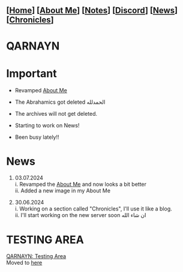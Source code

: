 <link rel="icon" href="favicon.ico">
<link rel="stylesheet" href="https://dhulqarnayn.github.io/qarnayn/index.css">

## [[Home](index.md)] [[About Me](ABOUT.md)] [[Notes](NOTES.md)] [[Discord](DISCORD.md)] [[News](news.md)] [[Chronicles](chronicles.md)]
# QARNAYN

# Important
- Revamped [About Me](ABOUT.md)
- The Abrahamics got deleted الحمدلله
- The archives will not get deleted.

- Starting to work on News!
- Been busy lately!!

# News
1. 03.07.2024    
  i. Revamped the [About Me](ABOUT.md) and now looks a bit better     
  ii. Added a new image in my About Me

2. 30.06.2024      
  i. Working on a section called "Chronicles", I'll use it like a blog.    
  ii. I'll start working on the new server soon ان شاء الله    


# TESTING AREA

[QARNAYN: Testing Area](/test/testzone.md)   
Moved to [here](/test/testzone.md)

